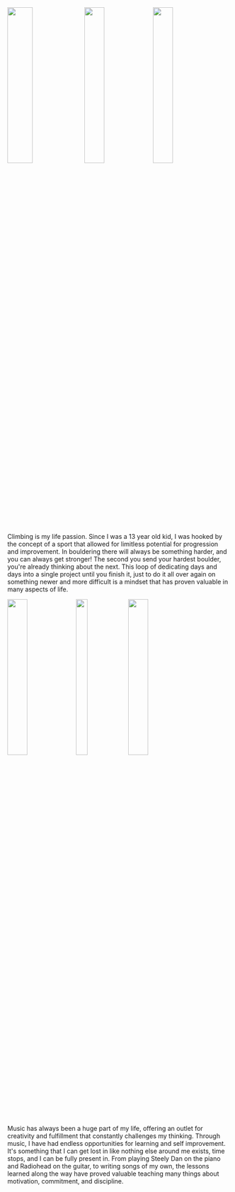 <img src="https://github.com/bebu6788/Digital-Portfolio/assets/95314503/ee6bd6a6-71a8-4059-9247-d709fbe0465c" width="33.73%" height="30%"/>
<img src="https://github.com/bebu6788/Digital-Portfolio/assets/95314503/315ce445-9fa0-4bec-b2b1-65724a92487e" width="30%" height="30%"/>
<img src="https://github.com/bebu6788/Digital-Portfolio/assets/95314503/6da49195-8771-46ff-8e0a-ef97c633b3be" width="30%" height="30%"/>

Climbing is my life passion. Since I was a 13 year old kid, I was hooked by the concept of a sport that allowed for limitless potential for progression and improvement. In bouldering there will always be something harder, and you can always get stronger! The second you send your hardest boulder, you're already thinking about the next. This loop of dedicating days and days into a single project until you finish it, just to do it all over again on something newer and more difficult is a mindset that has proven valuable in many aspects of life. 

<img src="https://github.com/bebu6788/Digital-Portfolio/assets/95314503/f63ca61a-dc83-425d-88e9-58dc7b8fd6f4" width="30%" height="30%"/>
<img src="https://github.com/bebu6788/Digital-Portfolio/assets/95314503/5ae140d5-155f-4f23-a08a-e2e4c85a240f" width="22.63%" height="30%"/>
<img src="https://github.com/bebu6788/Digital-Portfolio/assets/95314503/3f3a44a0-7e33-470c-9711-8cdec8ef6f46" width="30%" height="30%"/>

Music has always been a huge part of my life, offering an outlet for creativity and fulfillment that constantly challenges my thinking. Through music, I have had endless opportunities for learning and self improvement. It's something that I can get lost in like nothing else around me exists, time stops, and I can be fully present in. From playing Steely Dan on the piano and Radiohead on the guitar, to writing songs of my own, the lessons learned along the way have proved valuable teaching many things about motivation, commitment, and discipline.

